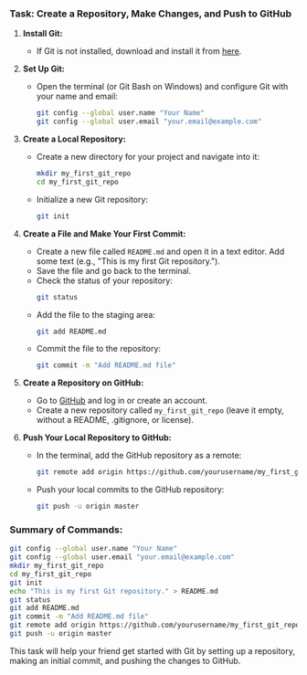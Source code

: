 ### Task: Create a Repository, Make Changes, and Push to GitHub

1. **Install Git:**
   - If Git is not installed, download and install it from [here](https://git-scm.com/downloads).

2. **Set Up Git:**
   - Open the terminal (or Git Bash on Windows) and configure Git with your name and email:
     ```bash
     git config --global user.name "Your Name"
     git config --global user.email "your.email@example.com"
     ```

3. **Create a Local Repository:**
   - Create a new directory for your project and navigate into it:
     ```bash
     mkdir my_first_git_repo
     cd my_first_git_repo
     ```
   - Initialize a new Git repository:
     ```bash
     git init
     ```

4. **Create a File and Make Your First Commit:**
   - Create a new file called `README.md` and open it in a text editor. Add some text (e.g., "This is my first Git repository.").
   - Save the file and go back to the terminal.
   - Check the status of your repository:
     ```bash
     git status
     ```
   - Add the file to the staging area:
     ```bash
     git add README.md
     ```
   - Commit the file to the repository:
     ```bash
     git commit -m "Add README.md file"
     ```

5. **Create a Repository on GitHub:**
   - Go to [GitHub](https://github.com) and log in or create an account.
   - Create a new repository called `my_first_git_repo` (leave it empty, without a README, .gitignore, or license).

6. **Push Your Local Repository to GitHub:**
   - In the terminal, add the GitHub repository as a remote:
     ```bash
     git remote add origin https://github.com/yourusername/my_first_git_repo.git
     ```
   - Push your local commits to the GitHub repository:
     ```bash
     git push -u origin master
     ```

### Summary of Commands:
```bash
git config --global user.name "Your Name"
git config --global user.email "your.email@example.com"
mkdir my_first_git_repo
cd my_first_git_repo
git init
echo "This is my first Git repository." > README.md
git status
git add README.md
git commit -m "Add README.md file"
git remote add origin https://github.com/yourusername/my_first_git_repo.git
git push -u origin master
```

This task will help your friend get started with Git by setting up a repository, making an initial commit, and pushing the changes to GitHub.